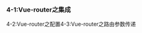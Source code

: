 <h3>4-1:Vue-router之集成</h3
<h3>4-2:Vue-router之配置</h3
<h3>4-3:Vue-router之路由参数传递</h3


       
       
    